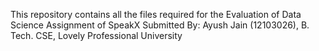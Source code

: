 This repository contains all the files required for the Evaluation of Data Science Assignment of SpeakX
Submitted By: Ayush Jain (12103026), B. Tech. CSE, Lovely Professional University
